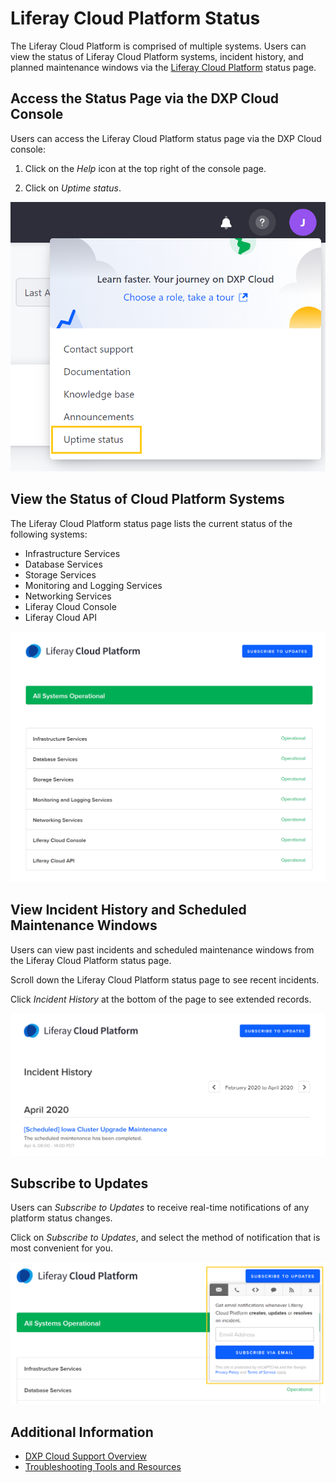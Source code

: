 # Liferay Cloud Platform Status

The Liferay Cloud Platform is comprised of multiple systems. Users can view the status of Liferay Cloud Platform systems, incident history, and planned maintenance windows via the [Liferay Cloud Platform](https://status.liferay.cloud/) status page.

## Access the Status Page via the DXP Cloud Console

Users can access the Liferay Cloud Platform status page via the DXP Cloud console:

1. Click on the *Help* icon at the top right of the console page.

1. Click on *Uptime status*.

![Figure 1: Click Uptime status to view the Liferay Cloud Platform Status page.](./liferay-cloud-platform-status/images/01.png)

## View the Status of Cloud Platform Systems

The Liferay Cloud Platform status page lists the current status of the following systems:

* Infrastructure Services
* Database Services
* Storage Services
* Monitoring and Logging Services
* Networking Services
* Liferay Cloud Console
* Liferay Cloud API

![Figure 2: View the current status of Liferay Cloud Platform systems.](./liferay-cloud-platform-status/images/02.png)

## View Incident History and Scheduled Maintenance Windows

Users can view past incidents and scheduled maintenance windows from the Liferay Cloud Platform status page.

Scroll down the Liferay Cloud Platform status page to see recent incidents.

Click *Incident History* at the bottom of the page to see extended records.

![Figure 3: View past incidents and planned maintenance windows.](./liferay-cloud-platform-status/images/03.png)

## Subscribe to Updates

Users can *Subscribe to Updates* to receive real-time notifications of any platform status changes.

Click on *Subscribe to Updates*, and select the method of notification that is most convenient for you.

![Figure 4: Subscribe to receive updates regarding the status of the Liferay Cloud Platform.](./liferay-cloud-platform-status/images/04.png)

## Additional Information

* [DXP Cloud Support Overview](https://help.liferay.com/hc/articles/360030208451-DXP-Cloud-Support-Overview)
* [Troubleshooting Tools and Resources](./troubleshooting-tools-and-resources.md)
